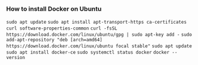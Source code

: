 ### How to install Docker on Ubuntu

`sudo apt update`
`sudo apt install apt-transport-https ca-certificates curl software-properties-common`
`curl -fsSL https://download.docker.com/linux/ubuntu/gpg | sudo apt-key add -`
`sudo add-apt-repository "deb [arch=amd64] https://download.docker.com/linux/ubuntu focal stable"`
`sudo apt update`
`sudo apt install docker-ce`
`sudo systemctl status docker`
`docker --version`